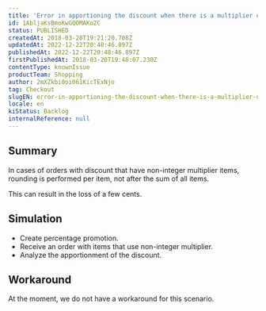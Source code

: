 ```yaml
---
title: 'Error in apportioning the discount when there is a multiplier unit'
id: 1AbljaKsBmoKwGQOMAKo2C
status: PUBLISHED
createdAt: 2018-03-20T19:21:20.708Z
updatedAt: 2022-12-22T20:48:46.897Z
publishedAt: 2022-12-22T20:48:46.897Z
firstPublishedAt: 2018-03-20T19:48:07.230Z
contentType: knownIssue
productTeam: Shopping
author: 2mXZkbi0oi061KicTExNjo
tag: Checkout
slugEN: error-in-apportioning-the-discount-when-there-is-a-multiplier-unit
locale: en
kiStatus: Backlog
internalReference: null
---
```


## Summary

In cases of orders with discount that have non-integer multiplier items, rounding is performed per item, not after the sum of all items.

This can result in the loss of a few cents.

## Simulation

- Create percentage promotion.
- Receive an order with items that use non-integer multiplier.
- Analyze the apportionment of the discount.

## Workaround

At the moment, we do not have a workaround for this scenario.


